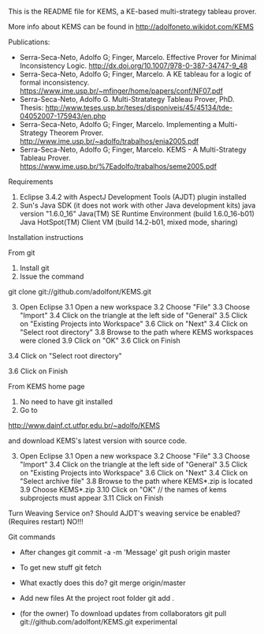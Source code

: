 This is the README file for KEMS, a KE-based multi-strategy tableau prover.

More info about KEMS can be found in http://adolfoneto.wikidot.com/KEMS

Publications:
- Serra-Seca-Neto, Adolfo G; Finger, Marcelo. Effective Prover for Minimal Inconsistency Logic. http://dx.doi.org/10.1007/978-0-387-34747-9_48
- Serra-Seca-Neto, Adolfo G; Finger, Marcelo.  A KE tableau for a logic of formal inconsistency. https://www.ime.usp.br/~mfinger/home/papers/conf/NF07.pdf
- Serra-Seca-Neto, Adolfo G. Multi-Stratategy Tableau Prover, PhD. Thesis: http://www.teses.usp.br/teses/disponiveis/45/45134/tde-04052007-175943/en.php
- Serra-Seca-Neto, Adolfo G; Finger, Marcelo. Implementing a Multi-Strategy Theorem Prover. http://www.ime.usp.br/~adolfo/trabalhos/enia2005.pdf
- Serra-Seca-Neto, Adolfo G; Finger, Marcelo. KEMS - A Multi-Strategy Tableau Prover.  https://www.ime.usp.br/%7Eadolfo/trabalhos/seme2005.pdf


Requirements

1. Eclipse 3.4.2 with AspectJ Development Tools (AJDT) plugin installed
2. Sun's Java SDK (it does not work with other Java development kits)
	java version "1.6.0_16"
	Java(TM) SE Runtime Environment (build 1.6.0_16-b01)
	Java HotSpot(TM) Client VM (build 14.2-b01, mixed mode, sharing)


Installation instructions

From git

1. Install git
2. Issue the command

git clone git://github.com/adolfont/KEMS.git

3. Open Eclipse
 3.1 Open a new workspace
 3.2 Choose "File"
 3.3 Choose "Import"
 3.4 Click on the triangle at the left side of "General"
 3.5 Click on "Existing Projects into Workspace" 
 3.6 Click on "Next"
 3.4 Click on "Select root directory"
 3.8 Browse to the path where KEMS workspaces were cloned
 3.9 Click on "OK"
 3.6 Click on Finish


 3.4 Click on "Select root directory"
 

 3.6 Click on Finish

From KEMS home page

1. No need to have git installed
2. Go to 

http://www.dainf.ct.utfpr.edu.br/~adolfo/KEMS

and download KEMS's latest version with source code.

3. Open Eclipse
 3.1 Open a new workspace
 3.2 Choose "File"
 3.3 Choose "Import"
 3.4 Click on the triangle at the left side of "General"
 3.5 Click on "Existing Projects into Workspace" 
 3.6 Click on "Next"
 3.4 Click on "Select archive file"
 3.8 Browse to the path where KEMS*.zip is located
 3.9 Choose KEMS*.zip
 3.10 Click on "OK"
     // the names of kems subprojects must appear
 3.11 Click on Finish

Turn Weaving Service on?
Should AJDT's weaving service be enabled? (Requires restart)
NO!!!

Git commands


- After changes
git commit -a -m 'Message'
git push origin master

- To get new stuff
git fetch

- What exactly does this do?
git merge origin/master

- Add new files
At the project root folder
git add .



- (for the owner) To download updates from collaborators
  git pull git://github.com/adolfont/KEMS.git experimental
